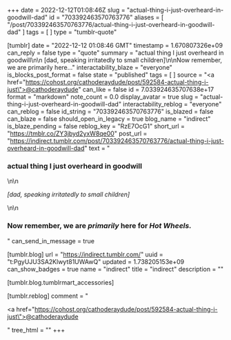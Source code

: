 +++
date = 2022-12-12T01:08:46Z
slug = "actual-thing-i-just-overheard-in-goodwill-dad"
id = "703392463570763776"
aliases = [ "/post/703392463570763776/actual-thing-i-just-overheard-in-goodwill-dad" ]
tags = [ ]
type = "tumblr-quote"

[tumblr]
date = "2022-12-12 01:08:46 GMT"
timestamp = 1.670807326e+09
can_reply = false
type = "quote"
summary = "actual thing I just overheard in goodwill\n\n [dad, speaking irritatedly to small children]\n\nNow remember, we are primarily here..."
interactability_blaze = "everyone"
is_blocks_post_format = false
state = "published"
tags = [ ]
source = "<a href=\"https://cohost.org/cathoderaydude/post/592584-actual-thing-i-just\">@cathoderaydude</a>"
can_like = false
id = 7.033924635707638e+17
format = "markdown"
note_count = 0.0
display_avatar = true
slug = "actual-thing-i-just-overheard-in-goodwill-dad"
interactability_reblog = "everyone"
can_reblog = false
id_string = "703392463570763776"
is_blazed = false
can_blaze = false
should_open_in_legacy = true
blog_name = "indirect"
is_blaze_pending = false
reblog_key = "RzE7OcG1"
short_url = "https://tmblr.co/ZY3jbyd2yxW8qe00"
post_url = "https://indirect.tumblr.com/post/703392463570763776/actual-thing-i-just-overheard-in-goodwill-dad"
text = "<h3>actual thing I just overheard in goodwill</h3>\n\n<p><em>[dad, speaking irritatedly to small children]</em></p>\n\n<h3>Now remember, we are <em>primarily</em> here for <em>Hot Wheels.</em></h3>"
can_send_in_message = true

[tumblr.blog]
url = "https://indirect.tumblr.com/"
uuid = "t:PgyUJU3SA2Klwyt81UWAwQ"
updated = 1.738205153e+09
can_show_badges = true
name = "indirect"
title = "indirect"
description = ""

[tumblr.blog.tumblrmart_accessories]

[tumblr.reblog]
comment = "<p><a href=\"https://cohost.org/cathoderaydude/post/592584-actual-thing-i-just\">@cathoderaydude</a></p>"
tree_html = ""
+++
